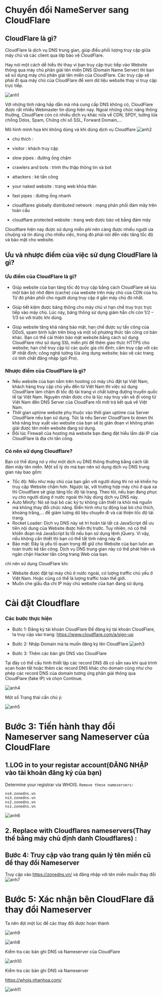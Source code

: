 # Chuyển đổi NameServer sang CloudFlare

## CloudFlare là gì?
CloudFlare là dịch vụ DNS trung gian, giúp điều phối lượng truy cập giữa máy chủ và các client qua lớp bảo vệ CloudFlare.

Hay nói một cách dễ hiểu thì thay vì bạn truy cập trực tiếp vào Website thông qua máy chủ phân giải tên miền DNS (Domain Name Server) thì bạn sẽ sử dụng máy chủ phân giải tên miền của CloudFlare. Các truy cập sẽ phải đi qua máy chủ của CloudFlare để xem dữ liệu website thay vì truy cập trực tiếp.

![anh1](https://image.prntscr.com/image/Lbm9ztJrT5yyM64DJR8OlQ.png)

Với những tính năng hấp dẫn mà nhà cung cấp DNS không có, CloudFlare được rất nhiều Webmaster tin dùng hiện nay. Ngoài những chức năng thông thường, CloudFlare còn có nhiều dịch vụ khác nữa về CDN, SPDY, tường lửa chống Ddos, Spam, Chứng chỉ số SSL, Forward Domain,…

Mô hình minh họa khi không dùng và khi dùng dịch vụ Cloudflare
![anh2](https://image.prntscr.com/image/pngyl-y-SRGoJhZHIa2J0w.png)

* chú thích :
- visitor : khách truy cập                             
- slow pipes : đường ống chậm                            
- crawlers and bots : trình thu thập thông tin và bot
- attackers : kẻ tấn công
- your naked website : trang web khỏa thân


- fast pipes : đường ống nhanh
- cloudflares globally distributed network : mạng phân phối đám mây trên toàn cầu 
- cloudflare protected website : trang web được bảo vệ bằng đám mây

Cloudflare hiện nay được sử dụng miễn phí nên càng được nhiều người ưa chuộng và tin dùng cho nhiều việc, trong đó phải nói đến việc tăng tốc độ và bảo mật cho website.

## Ưu và nhược điểm của việc sử dụng CloudFlare là gì?

### Ưu điểm của CloudFlare là gì?

- Giúp website của bạn tăng tốc độ truy cập bằng cách CloudFlare sẽ lưu một bản bộ nhớ đệm (cache) của website trên máy chủ của CDN của họ. Từ đó phân phối cho người dùng truy cập ở gần máy chủ đó nhất.

- Giúp tiết kiệm được băng thông cho máy chủ vì hạn chế truy trực trực tiếp vào máy chủ. Lúc này, băng thông sử dụng giảm hẳn chỉ còn 1/2 – 1/3 so với trước khi dùng.
- Giúp website tăng khả năng bảo mật, hạn chế được sự tấn công của DDoS, spam bình luận trên blog và một số phương thức tấn công cơ bản khác. Bạn có thể cải thiện bảo mật website bằng cách sử dụng CloudFlare như sử dụng SSL miễn phí để thêm giao thức HTTPS cho website; hạn chế truy cập từ các quốc gia chỉ định; cấm truy cập với các IP nhất định; công nghệ tường lửa ứng dụng website; bảo vệ các trang có tính chất đăng nhập (gói Pro).

### Nhược điểm của CloudFlare là gì?

- Nếu website của bạn nằm trên hosting có máy chủ đặt tại Việt Nam, khách hàng truy cập chủ yếu đến từ Việt Nam thì việc sử dụng CloudFlare làm chậm đi tốc độ tải trang vì chất lượng đường truyền quốc tế tại Việt Nam. Nguyên nhân được cho là lúc này truy vấn sẽ đi vòng từ Việt Nam đến DNS Server của CloudFare rồi mới trả kết quả về Việt Nam.
- Thời gian uptime website phụ thuộc vào thời gian uptime của Server CloudFlare nếu bạn sử dụng. Tức là nếu Server CloudFlare bị down thì khả năng truy xuất vào website của bạn sẽ bị gián đoạn vì không phân giải được tên miền website đang sử dụng.
- Đôi lúc Firewall của hosting mà website bạn đang đặt hiểu lầm dải IP của CloudFlare là địa chỉ tấn công.

### Có nên sử dụng Cloudflare?
Bạn có thể dùng nó y như một dịch vụ DNS thông thường bằng cách tắt đám mây tên miền. Một số lý do mà bạn nên sử dụng dịch vụ DNS trung gian này bao gồm:

- Tốc độ: Nếu như máy chủ của bạn gần với người dùng thì nó sẽ khiến họ truy cập Website chậm hơn. Ngược lại, với trường hợp máy chủ ở quá xa thì Cloudflare sẽ giúp tăng tốc độ tải trang. Theo tôi, nếu bạn đang phục vụ cho người dùng ở nước ngoài thì hãy dùng dịch vụ DNS này.
- Auto Minify: Nó sẽ loại bỏ các ký tự không cần thiết ra khỏi mã nguồn mà không thay đổi chức năng. Điển hình như tự động loại bỏ chú thích, khoảng trắng,… để giảm lượng dữ liệu chuyển đi và cải thiện tốc độ tải trang.
- Rocket Loader: Dịch vụ DNS này sẽ trì hoãn tải tất cả JavaScript để ưu tiên nội dung của Website được hiển thị trước. Tuy nhiên, nó có thể khiến đoạn mã JavaScript bị lỗi nếu bạn sử dụng lệnh jQuery. Vì vậy, nếu không cần thiết thì bạn có thể tắt tính năng này đi.
- Bảo mật: Đây là yếu tố quan trọng để giữ cho Website của bạn luôn an toàn trước kẻ tấn công. Dịch vụ DNS trung gian này có thể phát hiện và ngăn chặn Hacker tấn công trang Web của bạn.

chỉ nên sử dụng CloudFlare khi:
- Website được đặt tại máy chủ ở nước ngoài, có lượng traffic chủ yếu ở Việt Nam. Hoặc cũng có thể là lượng traffic toàn thế giới.
- Muốn che giấu địa chỉ IP máy chủ website của bạn đang sử dụng.

# Cài đặt Cloudflare

### Các bước thực hiện
- Bước 1: Đăng ký tài khoản CloudFlare
Để đăng ký tài khoản CloudFlare, ta truy cập vào trang: https://www.cloudflare.com/a/sign-up

- Bước 2: Nhập Domain mà ta muốn đăng ký lên CloudFlare
![anh3](https://image.prntscr.com/image/HQVfmwIJRfWJQIdR5xp0yg.png)

- Bước 3: Thêm các bản ghi DNS vào CloudFlare

Tại đây có thể cấu hình thiết lập các record DNS đã có sẵn sau khi quá trình scan hoàn tất hoặc thêm các record DNS khác cho domain cũng như cho phép các record DNS của domain tương ứng phân giải thông qua CloudFlare (fake IP) và chọn Continue.

![anh4](https://image.prntscr.com/image/Urie8-jJROWZtdd704Z06g.png)

Một số Trạng thái cần chú ý:

![anh5](https://image.prntscr.com/image/zAKdq6-nSfWnI7C2o_9Vig.png)

# Bước 3: Tiến hành thay đổi Nameserver sang Nameserver của CloudFlare
## 1.LOG in to your registar account(ĐĂNG NHẬP vào tài khoản đăng ký của bạn)
Determine your registrar via WHOIS.
`Remove these nameservers:`
```
ns4.zonedns.vn
ns3.zonedns.vn
ns2.zonedns.vn
ns1.zonedns.vn
```
![anh6](https://image.prntscr.com/image/PKTa8Nm7Qi6Zf9InVVinKw.png)

## 2. Replace with Cloudflares nameservers(Thay thế bằng máy chủ định danh Cloudflares) :

## Bước 4: Truy cập vào trang quản lý tên miền cũ để thay đổi Nameserver

Truy cập vào https://zonedns.vn/ và đăng nhập với tên miền muốn thay đổi
![anh7](https://image.prntscr.com/image/PKTa8Nm7Qi6Zf9InVVinKw.png)

# Bước 5: Xác nhận bên CloudFlare đã thay đổi Nameserver
Ta nên đợi một lúc để các thay đổi được hoàn thành

![anh9](https://image.prntscr.com/image/W2kYW67XRgW2_2wyXprrJA.png)


![anh8](https://image.prntscr.com/image/JCDJQdzvTuW1w9cHbdSijQ.png)

Kiểm tra các bản ghi DNS và Nameserver của CloudFlare

![anh10](https://image.prntscr.com/image/wxXuPY--Rw2wCcd50KS5Dw.png)

Kiểm tra các bản ghi DNS và Nameserver 

https://whois.nhanhoa.com/

![anh11](https://image.prntscr.com/image/qthWeNpbREOl3VkumqoLUA.png)